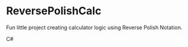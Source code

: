 # ReversePolishCalc

Fun little project creating calculator logic using Reverse Polish Notation.

C#
